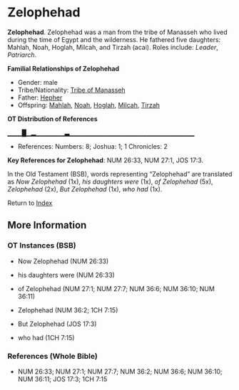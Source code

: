 # Zelophehad
**Zelophehad**. 
Zelophehad was a man from the tribe of Manasseh who lived during the time of Egypt and the wilderness. He fathered five daughters: Mahlah, Noah, Hoglah, Milcah, and Tirzah (acai). 
Roles include: 
_Leader_, _Patriarch_. 




**Familial Relationships of Zelophehad**


* Gender: male
* Tribe/Nationality: [Tribe of Manasseh](../../../groups/md/acai/Manasseh.md)
* Father: [Hepher](Hepher.md)
* Offspring: [Mahlah](Mahlah.md), [Noah](Noah.2.md), [Hoglah](Hoglah.md), [Milcah](Milcah.2.md), [Tirzah](Tirzah.md)


**OT Distribution of References**

▁▁▁█▁▂▁▁▁▁▁▁▃▁▁▁▁▁▁▁▁▁▁▁▁▁▁▁▁▁▁▁▁▁▁▁▁▁▁
* References: Numbers: 8; Joshua: 1; 1 Chronicles: 2



**Key References for Zelophehad**: 
NUM 26:33, NUM 27:1, JOS 17:3. 


In the Old Testament (BSB), words representing “Zelophehad” are translated as 
*Now Zelophehad* (1x), *his daughters were* (1x), *of Zelophehad* (5x), *Zelophehad* (2x), *But Zelophehad* (1x), *who had* (1x). 




Return to [Index](00-Index.md)

## More Information

### OT Instances (BSB)

* Now Zelophehad (NUM 26:33)

* his daughters were (NUM 26:33)

* of Zelophehad (NUM 27:1; NUM 27:7; NUM 36:6; NUM 36:10; NUM 36:11)

* Zelophehad (NUM 36:2; 1CH 7:15)

* But Zelophehad (JOS 17:3)

* who had (1CH 7:15)



### References (Whole Bible)

* NUM 26:33; NUM 27:1; NUM 27:7; NUM 36:2; NUM 36:6; NUM 36:10; NUM 36:11; JOS 17:3; 1CH 7:15



